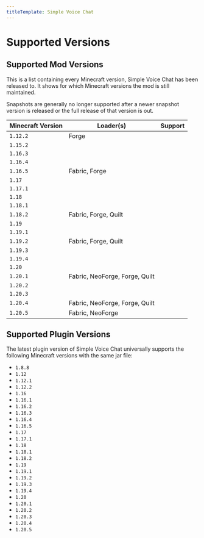 ```yaml
---
titleTemplate: Simple Voice Chat
---
```


# Supported Versions

## Supported Mod Versions

This is a list containing every Minecraft version, Simple Voice Chat has been released to.
It shows for which Minecraft versions the mod is still maintained.

Snapshots are generally no longer supported after a newer snapshot version is released or the full release of that version is out.

| Minecraft Version | Loader(s)                      | Support                                                                  |
| ----------------- | ------------------------------ | ------------------------------------------------------------------------ |
| `1.12.2`          | Forge                          | <Badge type="tip" text="Under active development" />                     |
| `1.15.2`          |                                | <Badge type="danger" text="No support" />                                |
| `1.16.3`          |                                | <Badge type="danger" text="No support" />                                |
| `1.16.4`          |                                | <Badge type="danger" text="No support" />                                |
| `1.16.5`          | Fabric, Forge                  | <Badge type="tip" text="Under active development" />                     |
| `1.17`            |                                | <Badge type="danger" text="No support" />                                |
| `1.17.1`          |                                | <Badge type="danger" text="No support" />                                |
| `1.18`            |                                | <Badge type="danger" text="No support" />                                |
| `1.18.1`          |                                | <Badge type="danger" text="No support" />                                |
| `1.18.2`          | Fabric, Forge, Quilt           | <Badge type="tip" text="Under active development" />                     |
| `1.19`            |                                | <Badge type="danger" text="No support" />                                |
| `1.19.1`          |                                | <Badge type="danger" text="No support" />                                |
| `1.19.2`          | Fabric, Forge, Quilt           | <Badge type="tip" text="Under active development" />                     |
| `1.19.3`          |                                | <Badge type="danger" text="No support" />                                |
| `1.19.4`          |                                | <Badge type="danger" text="No support" />                                |
| `1.20`            |                                | <Badge type="danger" text="No support" />                                |
| `1.20.1`          | Fabric, NeoForge, Forge, Quilt | <Badge type="tip" text="Under active development" />                     |
| `1.20.2`          |                                | <Badge type="danger" text="No support" />                                |
| `1.20.3`          |                                | <Badge type="danger" text="No support" />                                |
| `1.20.4`          | Fabric, NeoForge, Forge, Quilt | <Badge type="tip" text="Under active development" />                     |
| `1.20.5`          | Fabric, NeoForge               | <Badge type="warning" text="Phasing out support once 1.20.6 releases" /> |

## Supported Plugin Versions

The latest plugin version of Simple Voice Chat universally supports the following Minecraft versions with the same jar file:

- `1.8.8`
- `1.12`
- `1.12.1`
- `1.12.2`
- `1.16`
- `1.16.1`
- `1.16.2`
- `1.16.3`
- `1.16.4`
- `1.16.5`
- `1.17`
- `1.17.1`
- `1.18`
- `1.18.1`
- `1.18.2`
- `1.19`
- `1.19.1`
- `1.19.2`
- `1.19.3`
- `1.19.4`
- `1.20`
- `1.20.1`
- `1.20.2`
- `1.20.3`
- `1.20.4`
- `1.20.5`
